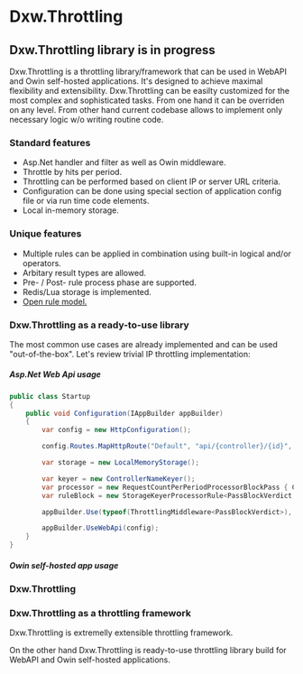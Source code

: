 ﻿# Dxw.Throttling

## Dxw.Throttling library is in progress

Dxw.Throttling is a throttling library/framework that can be used in WebAPI and Owin self-hosted applications.
It's designed to achieve maximal flexibility and extensibility.
Dxw.Throttling can be easilty customized for the most complex and sophisticated tasks.
From one hand it can be overriden on any level.
From other hand current codebase allows to implement only neсessary logic w/o writing routine code.

### Standard features
- Asp.Net handler and filter as well as Owin middleware.
- Throttle by hits per period.
- Throttling can be performed based on client IP or server URL criteria.
- Configuration can be done using special section of application config file or via run time code
elements.
- Local in-memory storage.

### Unique features
- Multiple rules can be applied in combination using built-in logical and/or operators.
- Arbitary result types are allowed.
- Pre- / Post- rule process phase are supported.
- Redis/Lua storage is implemented.
- [Open rule model.](OpenRuleModel.md)

### Dxw.Throttling as a ready-to-use library

The most common use cases are already implemented and can be used "out-of-the-box".
Let's review trivial IP throttling implementation:

##### Asp.Net Web Api usage
``` cs
public class Startup
{
    public void Configuration(IAppBuilder appBuilder)
    {
        var config = new HttpConfiguration();

        config.Routes.MapHttpRoute("Default", "api/{controller}/{id}", new { id = RouteParameter.Optional });

        var storage = new LocalMemoryStorage();

        var keyer = new ControllerNameKeyer();
        var processor = new RequestCountPerPeriodProcessorBlockPass { Count = 1, Period = TimeSpan.FromSeconds(10) };
        var ruleBlock = new StorageKeyerProcessorRule<PassBlockVerdict, IOwinRequest> { Storage = storage, Keyer = keyer, Processor = processor };

        appBuilder.Use(typeof(ThrottlingMiddleware<PassBlockVerdict>), ruleBlock);

        appBuilder.UseWebApi(config);
    }
}
```
##### Owin self-hosted app usage


### Dxw.Throttling 

### Dxw.Throttling as a throttling framework
Dxw.Throttling is extremelly extensible throttling framework.

On the other hand Dxw.Throttling is ready-to-use throttling library build for WebAPI and Owin self-hosted applications.
